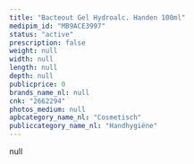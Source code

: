```yaml
---
title: "Bacteout Gel Hydroalc. Handen 100ml"
medipim_id: "MB9ACE3997"
status: "active"
prescription: false
weight: null
width: null
length: null
depth: null
publicprice: 0
brands_name_nl: null
cnk: "2662294"
photos_medium: null
apbcategory_name_nl: "Cosmetisch"
publiccategory_name_nl: "Handhygiëne"
---
```

null
